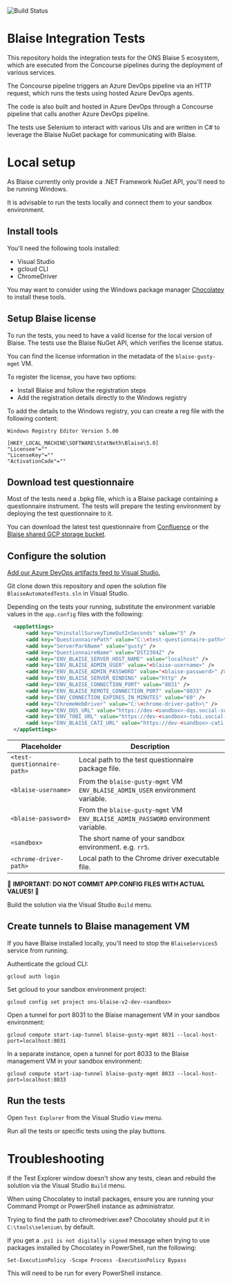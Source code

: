![Build Status](https://dev.azure.com/blaise-gcp/csharp/_apis/build/status/ONSdigital.blaise-automated-tests?branchName=main)

# Blaise Integration Tests

This repository holds the integration tests for the ONS Blaise 5 ecosystem, which are executed from the Concourse pipelines during the deployment of various services.

The Concourse pipeline triggers an Azure DevOps pipeline via an HTTP request, which runs the tests using hosted Azure DevOps agents.

The code is also built and hosted in Azure DevOps through a Concourse pipeline that calls another Azure DevOps pipeline.

The tests use Selenium to interact with various UIs and are written in C# to leverage the Blaise NuGet package for communicating with Blaise.

# Local setup

As Blaise currently only provide a .NET Framework NuGet API, you'll need to be running Windows.

It is advisable to run the tests locally and connect them to your sandbox environment.

## Install tools

You'll need the following tools installed:

- Visual Studio
- gcloud CLI
- ChromeDriver

You may want to consider using the Windows package manager [Chocolatey](https://chocolatey.org/) to install these tools.

## Setup Blaise license

To run the tests, you need to have a valid license for the local version of Blaise. The tests use the Blaise NuGet API, which verifies the license status.

You can find the license information in the metadata of the `blaise-gusty-mgmt` VM.

To register the license, you have two options:

- Install Blaise and follow the registration steps
- Add the registration details directly to the Windows registry

To add the details to the Windows registry, you can create a reg file with the following content:

```
Windows Registry Editor Version 5.00

[HKEY_LOCAL_MACHINE\SOFTWARE\StatNeth\Blaise\5.0]
"Licensee"=""
"LicenseKey"=""
"ActivationCode"=""
```

## Download test questionnaire

Most of the tests need a .bpkg file, which is a Blaise package containing a questionnaire instrument. The tests will prepare the testing environment by deploying the test questionnaire to it.

You can download the latest test questionnaire from [Confluence](https://confluence.ons.gov.uk/display/QSS/Blaise+5+Questionnaire+Instrument+Artefacts) or the [Blaise shared GCP storage bucket](https://console.cloud.google.com/storage/browser?project=ons-blaise-v2-shared).

## Configure the solution

[Add our Azure DevOps artifacts feed to Visual Studio.](https://confluence.ons.gov.uk/display/QSS/How-to+connect+to+our+private+NuGet+package+source)

Git clone down this repository and open the solution file `BlaiseAutomatedTests.sln` in Visual Studio.

Depending on the tests your running, substitute the environment variable values in the `app.config` files with the following:

```xml
  <appSettings>
	  <add key="UninstallSurveyTimeOutInSeconds" value="5" />
	  <add key="QuestionnairePath" value="C:\<test-questionnaire-path>\" />
	  <add key="ServerParkName" value="gusty" />
	  <add key="QuestionnaireName" value="DST2304Z" />
	  <add key="ENV_BLAISE_SERVER_HOST_NAME" value="localhost" />
	  <add key="ENV_BLAISE_ADMIN_USER" value="<blaise-username>" />
	  <add key="ENV_BLAISE_ADMIN_PASSWORD" value="<blaise-password>" />
	  <add key="ENV_BLAISE_SERVER_BINDING" value="http" />
	  <add key="ENV_BLAISE_CONNECTION_PORT" value="8031" />
	  <add key="ENV_BLAISE_REMOTE_CONNECTION_PORT" value="8033" />
	  <add key="ENV_CONNECTION_EXPIRES_IN_MINUTES" value="60" />
	  <add key="ChromeWebDriver" value="C:\<chrome-driver-path>\" />
	  <add key="ENV_DQS_URL" value="https://dev-<sandbox>-dqs.social-surveys.gcp.onsdigital.uk" />
	  <add key="ENV_TOBI_URL" value="https://dev-<sandbox>-tobi.social-surveys.gcp.onsdigital.uk" />
	  <add key="ENV_BLAISE_CATI_URL" value="https://dev-<sandbox>-cati.social-surveys.gcp.onsdigital.uk" />
  </appSettings>
```

Placeholder | Description
--- | ---
`<test-questionnaire-path>` | Local path to the test questionnaire package file.
`<blaise-username>`         | From the `blaise-gusty-mgmt` VM `ENV_BLAISE_ADMIN_USER` environment variable.
`<blaise-password>`         | From the `blaise-gusty-mgmt` VM `ENV_BLAISE_ADMIN_PASSWORD` environment variable.
`<sandbox>`                 | The short name of your sandbox environment. e.g. `rr5`.
`<chrome-driver-path>`      | Local path to the Chrome driver executable file.

:rotating_light: **IMPORTANT: DO NOT COMMIT APP.CONFIG FILES WITH ACTUAL VALUES!** :rotating_light:

Build the solution via the Visual Studio `Build` menu.

## Create tunnels to Blaise management VM

If you have Blaise installed locally, you'll need to stop the `BlaiseServices5` service from running.

Authenticate the gcloud CLI:

```
gcloud auth login
```

Set gcloud to your sandbox environment project:

```
gcloud config set project ons-blaise-v2-dev-<sandbox>
```

Open a tunnel for port 8031 to the Blaise management VM in your sandbox environment:

```
gcloud compute start-iap-tunnel blaise-gusty-mgmt 8031 --local-host-port=localhost:8031
```

In a separate instance, open a tunnel for port 8033 to the Blaise management VM in your sandbox environment:

```
gcloud compute start-iap-tunnel blaise-gusty-mgmt 8033 --local-host-port=localhost:8033
```

## Run the tests

Open `Test Explorer` from the Visual Studio `View` menu.

Run all the tests or specific tests using the play buttons.

# Troubleshooting

If the Test Explorer window doesn't show any tests, clean and rebuild the solution via the Visual Studio `Build` menu.

When using Chocolatey to install packages, ensure you are running your Command Prompt or PowerShell instance as administrator.

Trying to find the path to chromedriver.exe? Chocolatey should put it in `C:\tools\selenium\` by default.

If you get a `.ps1 is not digitally signed` message when trying to use packages installed by Chocolatey in PowerShell, run the following:

```
Set-ExecutionPolicy -Scope Process -ExecutionPolicy Bypass
```

This will need to be run for every PowerShell instance.
